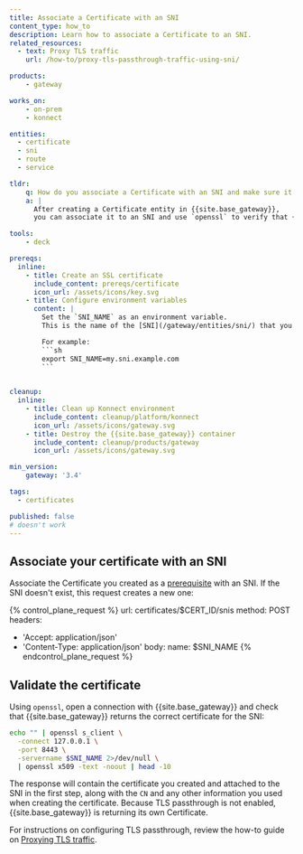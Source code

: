 ```yaml
---
title: Associate a Certificate with an SNI
content_type: how_to
description: Learn how to associate a Certificate to an SNI.
related_resources:
  - text: Proxy TLS traffic
    url: /how-to/proxy-tls-passthrough-traffic-using-sni/

products:
    - gateway

works_on:
    - on-prem
    - konnect

entities: 
  - certificate
  - sni
  - route
  - service

tldr:
    q: How do you associate a Certificate with an SNI and make sure it works?
    a: |
      After creating a Certificate entity in {{site.base_gateway}}, 
      you can associate it to an SNI and use `openssl` to verify that {{site.base_gateway}} returns the expected certificate for the SNI. 

tools:
    - deck

prereqs:
  inline:
    - title: Create an SSL certificate
      include_content: prereqs/certificate
      icon_url: /assets/icons/key.svg
    - title: Configure environment variables
      content: |
        Set the `SNI_NAME` as an environment variable. 
        This is the name of the [SNI](/gateway/entities/sni/) that you intend to associate the Certificate to.

        For example: 
        ```sh
        export SNI_NAME=my.sni.example.com
        ```
    

cleanup:
  inline:
    - title: Clean up Konnect environment
      include_content: cleanup/platform/konnect
      icon_url: /assets/icons/gateway.svg
    - title: Destroy the {{site.base_gateway}} container
      include_content: cleanup/products/gateway
      icon_url: /assets/icons/gateway.svg

min_version:
    gateway: '3.4'

tags:
  - certificates

published: false
# doesn't work
---
```



## Associate your certificate with an SNI

Associate the Certificate you created as a [prerequisite](#prerequisites) with an SNI. 
If the SNI doesn't exist, this request creates a new one:

{% control_plane_request %}
url: certificates/$CERT_ID/snis
method: POST
headers:
  - 'Accept: application/json'
  - 'Content-Type: application/json'
body:
  name: $SNI_NAME
{% endcontrol_plane_request %}

## Validate the certificate

Using `openssl`, open a connection with {{site.base_gateway}} and check that {{site.base_gateway}} returns the correct certificate for the SNI:

```sh
echo "" | openssl s_client \
  -connect 127.0.0.1 \
  -port 8443 \
  -servername $SNI_NAME 2>/dev/null \
  | openssl x509 -text -noout | head -10
```

The response will contain the certificate you created and attached to the SNI in the first step, along with the `CN` and any other information you used when creating the certificate. 
Because TLS passthrough is not enabled, {{site.base_gateway}} is returning its own Certificate. 

For instructions on configuring TLS passthrough, review the how-to guide on [Proxying TLS traffic](/how-to/proxy-tls-passthrough-traffic-using-sni/).

